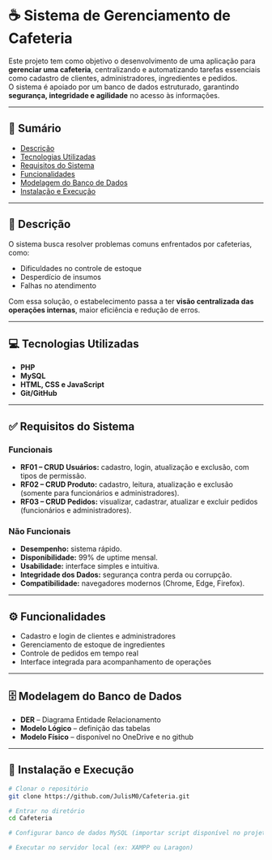 # ☕ Sistema de Gerenciamento de Cafeteria

Este projeto tem como objetivo o desenvolvimento de uma aplicação para **gerenciar uma cafeteria**, centralizando e automatizando tarefas essenciais como cadastro de clientes, administradores, ingredientes e pedidos.  
O sistema é apoiado por um banco de dados estruturado, garantindo **segurança, integridade e agilidade** no acesso às informações.

---

## 📖 Sumário
- [Descrição](#-descrição)
- [Tecnologias Utilizadas](#-tecnologias-utilizadas)
- [Requisitos do Sistema](#-requisitos-do-sistema)
- [Funcionalidades](#-funcionalidades)
- [Modelagem do Banco de Dados](#-modelagem-do-banco-de-dados)
- [Instalação e Execução](#-instalação-e-execução)

---

## 📌 Descrição
O sistema busca resolver problemas comuns enfrentados por cafeterias, como:
- Dificuldades no controle de estoque
- Desperdício de insumos
- Falhas no atendimento  
 
Com essa solução, o estabelecimento passa a ter **visão centralizada das operações internas**, maior eficiência e redução de erros.

---

## 💻 Tecnologias Utilizadas
- **PHP**
- **MySQL**
- **HTML, CSS e JavaScript**
- **Git/GitHub**

---

## ✅ Requisitos do Sistema

### Funcionais
- **RF01 – CRUD Usuários:** cadastro, login, atualização e exclusão, com tipos de permissão.  
- **RF02 – CRUD Produto:** cadastro, leitura, atualização e exclusão (somente para funcionários e administradores).  
- **RF03 – CRUD Pedidos:** visualizar, cadastrar, atualizar e excluir pedidos (funcionários e administradores).  

### Não Funcionais
- **Desempenho:** sistema rápido.  
- **Disponibilidade:** 99% de uptime mensal.  
- **Usabilidade:** interface simples e intuitiva.  
- **Integridade dos Dados:** segurança contra perda ou corrupção.  
- **Compatibilidade:** navegadores modernos (Chrome, Edge, Firefox).  

---

## ⚙️ Funcionalidades
- Cadastro e login de clientes e administradores  
- Gerenciamento de estoque de ingredientes  
- Controle de pedidos em tempo real  
- Interface integrada para acompanhamento de operações  

---

## 🗄 Modelagem do Banco de Dados
- **DER** – Diagrama Entidade Relacionamento  
- **Modelo Lógico** – definição das tabelas  
- **Modelo Físico** – disponível no OneDrive e no github

---

## 🚀 Instalação e Execução
```bash
# Clonar o repositório
git clone https://github.com/JulisM0/Cafeteria.git

# Entrar no diretório
cd Cafeteria

# Configurar banco de dados MySQL (importar script disponível no projeto)

# Executar no servidor local (ex: XAMPP ou Laragon)
